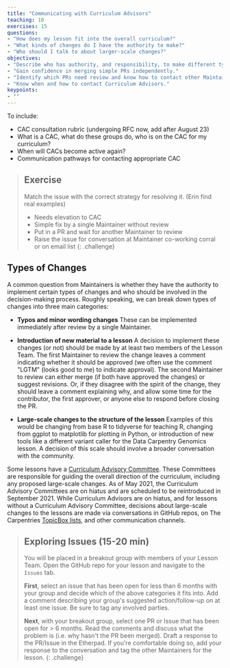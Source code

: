 ```yaml
---
title: "Communicating with Curriculum Advisors"
teaching: 10
exercises: 15
questions:
- "How does my lesson fit into the overall curriculum?"
- "What kinds of changes do I have the authority to make?"
- "Who should I talk to about larger-scale changes?"
objectives:
- "Describe who has authority, and responsibility, to make different types of decisions." 
- "Gain confidence in merging simple PRs independently." 
- "Identify which PRs need review and know how to contact other Maintainers for PRs that need review." 
- "Know when and how to contact Curriculum Advisors."
keypoints:
- ""
---
```


To include: 
- CAC consultation rubric (undergoing RFC now, add after August 23)
- What is a CAC, what do these groups do, who is on the CAC for my curriculum? 
- When will CACs become active again?
- Communication pathways for contacting appropriate CAC


> ## Exercise
> Match the issue with the correct strategy for resolving it. (Erin find real examples)
> - Needs elevation to CAC
> - Simple fix by a single Maintainer without review
> - Put in a PR and wait for another Maintainer to review
> - Raise the issue for conversation at Maintainer co-working corral or on email list
{: .challenge}


## Types of Changes

A common question from Maintainers is whether they have the authority to implement certain
types of changes and who should be involved in the decision-making process. Roughly
speaking, we can break down types of changes into three main categories:

- **Typos and minor wording changes**
    These can be implemented immediately after review by a single Maintainer.

- **Introduction of new material to a lesson**
    A decision to implement these changes (or not) should be made by at least two members of the Lesson Team. The first
    Maintainer to review the change leaves a comment indicating whether it should be approved (we often use the comment "LGTM"
    (looks good to me) to indicate approval). The second Maintainer to review can either merge (if both have approved the
    changes) or suggest revisions. Or, if they disagree with the spirit of the change, they should leave a comment explaining
    why, and allow some time for the contributor, the first approver, or anyone else to respond before closing the PR.

- **Large-scale changes to the structure of the lesson**
    Examples of this would be changing from base R to tidyverse for teaching R, changing from ggplot to matplotlib for plotting
    in Python, or introduction of new tools like a different variant caller for the Data Carpentry Genomics lesson.
    A decision of this scale
    should involve a broader conversation with the community.

Some lessons have a [Curriculum Advisory Committee](https://docs.carpentries.org/topic_folders/lesson_development/lesson_development_roles.html#curriculum-advisory-committee).
These Committees are responsible for guiding the overall direction
of the curriculum, including any proposed large-scale changes. As of May 2021, the Curriculum Advisory Committees are
on hiatus and are scheduled to be reintroduced in September 2021. While Curriculum Advisors are on hiatus, and for
lessons without a Curriculum Advisory Committee, decisions about large-scale changes to the lessons are made via conversations
in GitHub
repos, on The Carpentries [TopicBox lists](https://carpentries.topicbox.com/), and other communication channels.

> ## Exploring Issues (15-20 min)
> You will be placed in a breakout group with members of your Lesson Team.
> Open the GitHub repo for your lesson and navigate to the `Issues` tab.
>
> **First**, select an issue that has been open for less than 6 months with your group and decide which of the above categories it fits into.
> Add a comment describing your group's suggested action/follow-up on at least one issue.
> Be sure to tag any involved parties.
>
> **Next**, with your breakout group, select one PR or Issue that has been
> open for > 6 months. Read the comments and discuss what the problem
> is (i.e. why hasn't the PR been merged). Draft a response to the
> PR/Issue in the Etherpad. If you're comfortable doing so, add your
> response to the conversation and tag the other Maintainers for the lesson.
{: .challenge}
